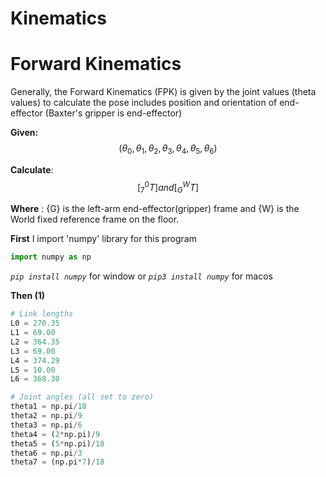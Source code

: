 # Kinematics

# Forward Kinematics

Generally, the Forward Kinematics (FPK) is given by the joint values (theta values) to calculate the pose includes position and orientation of end-effector (Baxter's gripper is end-effector)

**Given:** $$(\theta_0,\theta_1,\theta_2,\theta_3,\theta_4,\theta_5,\theta_6)$$

**Calculate**: $$\left[ _{7}^{0}T \right] and \left[ _{G}^{W}T \right]$$

**Where** : {G} is the left-arm end-effector(gripper) frame and {W} is the World fixed reference frame on the floor.


**First**
I import 'numpy' library for this program
```python
import numpy as np
```
_`pip install numpy`_ for window or _`pip3 install numpy`_ for macos

**Then (1)**

```python
# Link lengths
L0 = 270.35
L1 = 69.00
L2 = 364.35
L3 = 69.00
L4 = 374.29
L5 = 10.00
L6 = 368.30
```

```python
# Joint angles (all set to zero)
theta1 = np.pi/18
theta2 = np.pi/9
theta3 = np.pi/6
theta4 = (2*np.pi)/9
theta5 = (5*np.pi)/18
theta6 = np.pi/3
theta7 = (np.pi*7)/18
```





